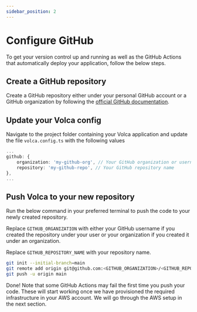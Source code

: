 ```yaml
---
sidebar_position: 2
---
```


# Configure GitHub

To get your version control up and running as well as the GitHub Actions that automatically deploy your application, follow the below steps.

## Create a GitHub repository

Create a GitHub repository either under your personal GitHub account or a GitHub organization by following the [official GitHub documentation](https://docs.github.com/en/get-started/quickstart/create-a-repo).

## Update your Volca config

Navigate to the project folder containing your Volca application and update the file `volca.config.ts` with the following values

```ts title="volca.config.ts"
...
github: {
    organization: 'my-github-org', // Your GitHub organization or username
    repository: 'my-github-repo', // Your GitHub repository name
},
...
```

## Push Volca to your new repository

Run the below command in your preferred terminal to push the code to your newly created repository.

Replace `GITHUB_ORGANIZATION` with either your GitHub username if you created the repository under your user or your organization if you created it under an organization.

Replace `GITHUB_REPOSITORY_NAME` with your repository name.

```sh
git init --initial-branch=main
git remote add origin git@github.com:<GITHUB_ORGANIZATION>/<GITHUB_REPOSITORY_NAME>.git
git push -u origin main
```

Done! Note that some GitHub Actions may fail the first time you push your code. These will start working once we have provisioned the required infrastructure in your AWS account. We will go through the AWS setup in the next section.

